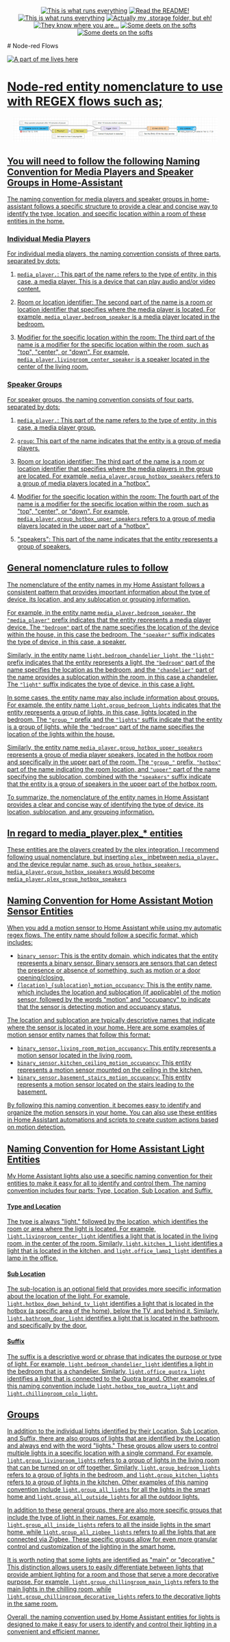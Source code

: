 <p align="center">
<a href="documentation/hardware.md"><img src="https://img.shields.io/badge/Hardware%20Specifications-purple" alt="This is what runs everything"></a> <a href="/node-red/"><img src="https://img.shields.io/badge/Nodered%20Flows-red" alt="Read the README!"></a> 
<a href="documentation/zigbee.md"><img src="https://img.shields.io/badge/Zigbee%20Devices-green" alt="This is what runs everything"></a>  <a href="/.storage/"><img src="https://img.shields.io/badge/Lovelace%20Interfaces-orange" alt="Actually my .storage folder, but eh!"></a>
<a href="/documentation/indoor_localization.md"><img src="https://img.shields.io/badge/Indoor%20Localization-blue" alt="They know where you are..."></a> 
<a href="/documentation/software.md"><img src="https://img.shields.io/badge/Software%20Usage-cyan" alt="Some deets on the softs"></a> <a href="/documentation/wifi.md"><img src="https://img.shields.io/badge/Networking-violet" alt="Some deets on the softs"></a> <br></p></p>
# Node-red Flows



<a href="/documentation/automations_list.md"><img src="https://img.shields.io/badge/Automations%20List-purple" alt="A part of me lives here">

# Node-red entity nomenclature to use with REGEX flows such as;
<p align="middle">
  <img src="/assets/node-red/example_flow.png" width="95%" />
</p>

## You will need to follow the following Naming Convention for Media Players and Speaker Groups in Home-Assistant

The naming convention for media players and speaker groups in home-assistant follows a specific structure to provide a clear and concise way to identify the type, location, and specific location within a room of these entities in the home.

### Individual Media Players

For individual media players, the naming convention consists of three parts, separated by dots:

1. `media_player.`: This part of the name refers to the type of entity, in this case, a media player. This is a device that can play audio and/or video content.

2. Room or location identifier: The second part of the name is a room or location identifier that specifies where the media player is located. For example, `media_player.bedroom_speaker` is a media player located in the bedroom.

3. Modifier for the specific location within the room: The third part of the name is a modifier for the specific location within the room, such as "top", "center", or "down". For example, `media_player.livingroom_center_speaker` is a speaker located in the center of the living room.

### Speaker Groups

For speaker groups, the naming convention consists of four parts, separated by dots:

1. `media_player.`: This part of the name refers to the type of entity, in this case, a media player group.

2. `group`: This part of the name indicates that the entity is a group of media players.

3. Room or location identifier: The third part of the name is a room or location identifier that specifies where the media players in the group are located. For example, `media_player.group_hotbox_speakers` refers to a group of media players located in a "hotbox".

4. Modifier for the specific location within the room: The fourth part of the name is a modifier for the specific location within the room, such as "top", "center", or "down". For example, `media_player.group_hotbox_upper_speakers` refers to a group of media players located in the upper part of a "hotbox".

5. "speakers": This part of the name indicates that the entity represents a group of speakers.


##  General nomenclature rules to follow


The nomenclature of the entity names in my Home Assistant follows a consistent pattern that provides important information about the type of device, its location, and any sublocation or grouping information.

For example, in the entity name `media_player.bedroom_speaker`, the `"media_player"` prefix indicates that the entity represents a media player device. The `"bedroom"` part of the name specifies the location of the device within the house, in this case the bedroom. The `"speaker"` suffix indicates the type of device, in this case, a speaker.

Similarly, in the entity name `light.bedroom_chandelier_light`, the `"light"` prefix indicates that the entity represents a light, the `"bedroom"` part of the name specifies the location as the bedroom, and the `"chandelier"` part of the name provides a sublocation within the room, in this case a chandelier. The `"light"` suffix indicates the type of device, in this case a light.

In some cases, the entity name may also include information about groups. For example, the entity name `light.group_bedroom_lights` indicates that the entity represents a group of lights, in this case, lights located in the bedroom. The `"group_"` prefix and the `"lights"` suffix indicate that the entity is a group of lights, while the `"bedroom"` part of the name specifies the location of the lights within the house.

Similarly, the entity name `media_player.group_hotbox_upper_speakers` represents a group of media player speakers, located in the hotbox room and specifically in the upper part of the room. The `"group_"` prefix, `"hotbox"` part of the name indicating the room location, and `"upper"` part of the name specifying the sublocation, combined with the `"speakers"` suffix indicate that the entity is a group of speakers in the upper part of the hotbox room.

To summarize, the nomenclature of the entity names in Home Assistant provides a clear and concise way of identifying the type of device, its location, sublocation, and any grouping information.


##  In regard to media_player.plex_* entities
These entities are the players created by the plex integration. I recommend following usual nomenclature, but inserting `plex_` inbetween `media_player.` and the device regular name, such as `group_hotbox_speakers`.  
`media_player.group_hotbox_speakers` would become `media_player.plex_group_hotbox_speakers`

## Naming Convention for Home Assistant Motion Sensor Entities

When you add a motion sensor to Home Assistant while using my automatic regex flows. The entity name should follow a specific format, which includes:

- `binary_sensor`: This is the entity domain, which indicates that the entity represents a binary sensor. Binary sensors are sensors that can detect the presence or absence of something, such as motion or a door opening/closing.
- `{location}_{sublocation}_motion_occupancy`: This is the entity name, which includes the location and sublocation (if applicable) of the motion sensor, followed by the words "motion" and "occupancy" to indicate that the sensor is detecting motion and occupancy status.

The location and sublocation are typically descriptive names that indicate where the sensor is located in your home. Here are some examples of motion sensor entity names that follow this format:

- `binary_sensor.living_room_motion_occupancy`: This entity represents a motion sensor located in the living room.
- `binary_sensor.kitchen_ceiling_motion_occupancy`: This entity represents a motion sensor mounted on the ceiling in the kitchen.
- `binary_sensor.basement_stairs_motion_occupancy`: This entity represents a motion sensor located on the stairs leading to the basement.

By following this naming convention, it becomes easy to identify and organize the motion sensors in your home. You can also use these entities in Home Assistant automations and scripts to create custom actions based on motion detection.


## Naming Convention for Home Assistant Light Entities

My Home Assistant lights also use a specific naming convention for their entities to make it easy for all to identify and control them. The naming convention includes four parts: Type, Location, Sub Location, and Suffix. 

#### Type and Location
The type is always "light." followed by the location, which identifies the room or area where the light is located. For example, `light.livingroom_center_light` identifies a light that is located in the living room, in the center of the room. Similarly, `light.kitchen_1_light` identifies a light that is located in the kitchen, and `light.office_lamp1_light` identifies a lamp in the office.

#### Sub Location

The sub-location is an optional field that provides more specific information about the location of the light. For example, `light.hotbox_down_behind_tv_light` identifies a light that is located in the hotbox (a specific area of the home), below the TV, and behind it. Similarly, `light.bathroom_door_light` identifies a light that is located in the bathroom, and specifically by the door.

#### Suffix

The suffix is a descriptive word or phrase that indicates the purpose or type of light. For example, `light.bedroom_chandelier_light` identifies a light in the bedroom that is a chandelier. Similarly, `light.office_quotra_light` identifies a light that is connected to the Quotra brand. Other examples of this naming convention include `light.hotbox_top_quotra_light` and `light.chillingroom_colo_light`.

## Groups

In addition to the individual lights identified by their Location, Sub Location, and Suffix, there are also groups of lights that are identified by the Location and always end with the word "lights." These groups allow users to control multiple lights in a specific location with a single command. For example, `light.group_livingroom_lights` refers to a group of lights in the living room that can be turned on or off together. Similarly, `light.group_bedroom_lights` refers to a group of lights in the bedroom, and `light.group_kitchen_lights` refers to a group of lights in the kitchen. Other examples of this naming convention include `light.group_all_lights` for all the lights in the smart home and `light.group_all_outside_lights` for all the outdoor lights.

In addition to these general groups, there are also more specific groups that include the type of light in their names. For example, `light.group_all_inside_lights` refers to all the inside lights in the smart home, while `light.group_all_zigbee_lights` refers to all the lights that are connected via Zigbee. These specific groups allow for even more granular control and customization of the lighting in the smart home.

It is worth noting that some lights are identified as "main" or "decorative." This distinction allows users to easily differentiate between lights that provide ambient lighting for a room and those that serve a more decorative purpose. For example, `light.group_chillingroom_main_lights` refers to the main lights in the chilling room, while `light.group_chillingroom_decorative_lights` refers to the decorative lights in the same room.

Overall, the naming convention used by Home Assistant entities for lights is designed to make it easy for users to identify and control their lighting in a convenient and efficient manner.


